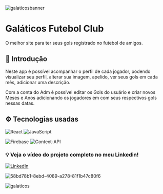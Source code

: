 ![galaticosbanner](https://github.com/Dhriel/site-de-futebol/assets/92495012/8a73d9ba-23fa-4127-b2b1-f8ea8c8151fe)

# Galáticos Futebol Club
O melhor site para ter seus gols registrado no futebol de amigos.

## 📌 Introdução
Neste app é possível acompanhar o perfil de cada jogador, podendo visualizar seu perfil, alterar sua imagem, apelido, ver seus gols em cada mês, adicionar uma descrição.

Com a conta do Adm é possível editar os Gols do usuário e criar novos Meses e Anos adicionando os jogadores em com seus respectivos gols nessas datas.

## ⚙️ Tecnologias usadas

![React](https://img.shields.io/badge/react-%2320232a.svg?style=for-the-badge&logo=react&logoColor=%2361DAFB) ![JavaScript](https://img.shields.io/badge/javascript-%23323330.svg?style=for-the-badge&logo=javascript&logoColor=%23F7DF1E)

![Firebase](https://img.shields.io/badge/Firebase-039BE5?style=for-the-badge&logo=Firebase&logoColor=white) ![Context-API](https://img.shields.io/badge/Context--Api-000000?style=for-the-badge&logo=react)


### 💡 Veja o vídeo do projeto completo no meu Linkedin! 

[![LinkedIn](https://img.shields.io/badge/linkedin-%230077B5.svg?style=for-the-badge&logo=linkedin&logoColor=white)](https://www.linkedin.com/feed/update/urn:li:activity:7132425052288921600/)

![58bd78b1-8ebd-4089-a278-81f1b47c80f6](https://github.com/Dhriel/site-de-futebol/assets/92495012/c6d3f892-65d7-4a24-8049-a8a6f79582e9)


![galaticos](https://github.com/Dhriel/site-de-futebol/assets/92495012/ed208dc5-1cf6-46a5-9949-a67241e41afe)
